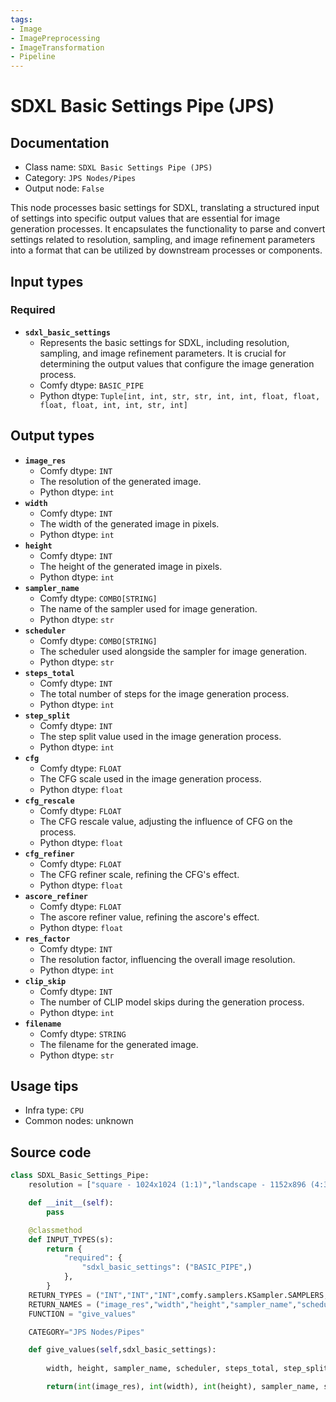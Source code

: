 ```yaml
---
tags:
- Image
- ImagePreprocessing
- ImageTransformation
- Pipeline
---
```


# SDXL Basic Settings Pipe (JPS)
## Documentation
- Class name: `SDXL Basic Settings Pipe (JPS)`
- Category: `JPS Nodes/Pipes`
- Output node: `False`

This node processes basic settings for SDXL, translating a structured input of settings into specific output values that are essential for image generation processes. It encapsulates the functionality to parse and convert settings related to resolution, sampling, and image refinement parameters into a format that can be utilized by downstream processes or components.
## Input types
### Required
- **`sdxl_basic_settings`**
    - Represents the basic settings for SDXL, including resolution, sampling, and image refinement parameters. It is crucial for determining the output values that configure the image generation process.
    - Comfy dtype: `BASIC_PIPE`
    - Python dtype: `Tuple[int, int, str, str, int, int, float, float, float, float, int, int, str, int]`
## Output types
- **`image_res`**
    - Comfy dtype: `INT`
    - The resolution of the generated image.
    - Python dtype: `int`
- **`width`**
    - Comfy dtype: `INT`
    - The width of the generated image in pixels.
    - Python dtype: `int`
- **`height`**
    - Comfy dtype: `INT`
    - The height of the generated image in pixels.
    - Python dtype: `int`
- **`sampler_name`**
    - Comfy dtype: `COMBO[STRING]`
    - The name of the sampler used for image generation.
    - Python dtype: `str`
- **`scheduler`**
    - Comfy dtype: `COMBO[STRING]`
    - The scheduler used alongside the sampler for image generation.
    - Python dtype: `str`
- **`steps_total`**
    - Comfy dtype: `INT`
    - The total number of steps for the image generation process.
    - Python dtype: `int`
- **`step_split`**
    - Comfy dtype: `INT`
    - The step split value used in the image generation process.
    - Python dtype: `int`
- **`cfg`**
    - Comfy dtype: `FLOAT`
    - The CFG scale used in the image generation process.
    - Python dtype: `float`
- **`cfg_rescale`**
    - Comfy dtype: `FLOAT`
    - The CFG rescale value, adjusting the influence of CFG on the process.
    - Python dtype: `float`
- **`cfg_refiner`**
    - Comfy dtype: `FLOAT`
    - The CFG refiner scale, refining the CFG's effect.
    - Python dtype: `float`
- **`ascore_refiner`**
    - Comfy dtype: `FLOAT`
    - The ascore refiner value, refining the ascore's effect.
    - Python dtype: `float`
- **`res_factor`**
    - Comfy dtype: `INT`
    - The resolution factor, influencing the overall image resolution.
    - Python dtype: `int`
- **`clip_skip`**
    - Comfy dtype: `INT`
    - The number of CLIP model skips during the generation process.
    - Python dtype: `int`
- **`filename`**
    - Comfy dtype: `STRING`
    - The filename for the generated image.
    - Python dtype: `str`
## Usage tips
- Infra type: `CPU`
- Common nodes: unknown


## Source code
```python
class SDXL_Basic_Settings_Pipe:
    resolution = ["square - 1024x1024 (1:1)","landscape - 1152x896 (4:3)","landscape - 1216x832 (3:2)","landscape - 1344x768 (16:9)","landscape - 1536x640 (21:9)", "portrait - 896x1152 (3:4)","portrait - 832x1216 (2:3)","portrait - 768x1344 (9:16)","portrait - 640x1536 (9:21)"]

    def __init__(self):
        pass

    @classmethod
    def INPUT_TYPES(s):
        return {
            "required": {
                "sdxl_basic_settings": ("BASIC_PIPE",)
            },
        }
    RETURN_TYPES = ("INT","INT","INT",comfy.samplers.KSampler.SAMPLERS,comfy.samplers.KSampler.SCHEDULERS,"INT","INT","FLOAT","FLOAT","FLOAT","FLOAT","INT","INT","STRING",)
    RETURN_NAMES = ("image_res","width","height","sampler_name","scheduler","steps_total","step_split","cfg","cfg_rescale","cfg_refiner","ascore_refiner","res_factor","clip_skip","filename",)
    FUNCTION = "give_values"

    CATEGORY="JPS Nodes/Pipes"

    def give_values(self,sdxl_basic_settings):
        
        width, height, sampler_name, scheduler, steps_total, step_split, cfg, cfg_rescale, cfg_refiner, ascore_refiner, res_factor, clip_skip, filename,image_res = sdxl_basic_settings

        return(int(image_res), int(width), int(height), sampler_name, scheduler, int(steps_total), int(step_split), float(cfg), float(cfg_rescale), float(cfg_refiner), float(ascore_refiner), int (res_factor), int(clip_skip), str(filename),)

```
